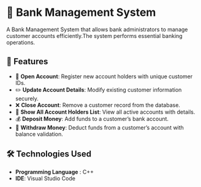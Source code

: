 # 🏦 Bank Management System

A Bank Management System that allows bank administrators to manage customer accounts efficiently.The system performs essential banking operations.

## 🚀 Features

- 🔐 **Open Account**: Register new account holders with unique customer IDs.
- ✏️ **Update Account Details**: Modify existing customer information securely.
- ❌ **Close Account**: Remove a customer record from the database.
- 📄 **Show All Account Holders List**: View all active accounts with details.
- 💰 **Deposit Money**: Add funds to a customer’s bank account.
- 🧾 **Withdraw Money**: Deduct funds from a customer’s account with balance validation.

## 🛠️ Technologies Used
- **Programming Language** : C++
- **IDE**: Visual Studio Code
